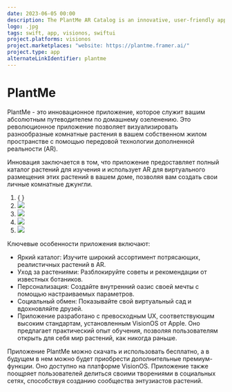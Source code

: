 ```yaml
---
date: 2023-06-05 00:00
description: The PlantMe AR Catalog is an innovative, user-friendly app that leverages AR technology to let users visualize houseplants in their own space and design their ideal indoor jungle.
logo: .jpg
tags: swift, app, visionos, swiftui
project.platforms: visionos
project.marketplaces: "website: https://plantme.framer.ai/"
project.type: app
alternateLinkIdentifier: plantme
---
```

# PlantMe

PlantMe - это инновационное приложение, которое служит вашим абсолютным путеводителем по домашнему озеленению. Это революционное приложение позволяет визуализировать разнообразные комнатные растения в вашем собственном жилом пространстве с помощью передовой технологии дополненной реальности (AR).

Инновация заключается в том, что приложение предоставляет полный каталог растений для изучения и использует AR для виртуального размещения этих растений в вашем доме, позволяя вам создать свои личные комнатные джунгли.

1. { }
3. ![ ](1_400x400.jpg)
2. ![ ](2_400x400.jpg)
4. ![ ](3_400x400.jpg)
4. ![ ](4_400x400.jpg)

Ключевые особенности приложения включают:

- Яркий каталог: Изучите широкий ассортимент потрясающих, реалистичных растений в AR.
- Уход за растениями: Разблокируйте советы и рекомендации от известных ботаников.
- Персонализация: Создайте внутренний оазис своей мечты с помощью настраиваемых параметров.
- Социальный обмен: Показывайте свой виртуальный сад и вдохновляйте друзей.
- Приложение разработано с превосходным UX, соответствующим высоким стандартам, установленным VisionOS от Apple. Оно предлагает практический опыт обучения, позволяя пользователям открыть для себя мир растений, как никогда раньше.

Приложение PlantMe можно скачать и использовать бесплатно, а в будущем в нем можно будет приобрести дополнительные премиум-функции. Оно доступно на платформе VisionOS. Приложение также поощряет пользователей делиться своими творениями в социальных сетях, способствуя созданию сообщества энтузиастов растений.
